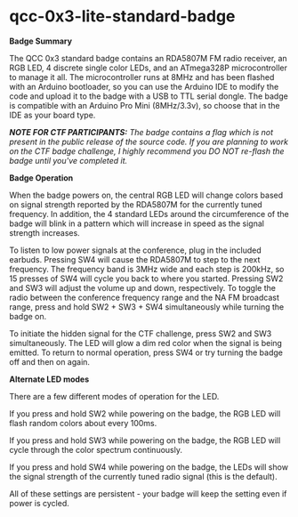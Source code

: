 # qcc-0x3-lite-standard-badge

<b>Badge Summary</b>

The QCC 0x3 standard badge contains an RDA5807M FM radio receiver, an RGB LED, 4 discrete single color LEDs, and an ATmega328P microcontroller to manage it all.  The microcontroller runs at 8MHz and has been flashed with an Arduino bootloader, so you can use the Arduino IDE to modify the code and upload it to the badge with a USB to TTL serial dongle.  The badge is compatible with an Arduino Pro Mini (8MHz/3.3v), so choose that in the IDE as your board type.

<i><b>NOTE FOR CTF PARTICIPANTS:</b> The badge contains a flag which is not present in the public release of the source code.  If you are planning to work on the CTF badge challenge, I highly recommend you DO NOT re-flash the badge until you've completed it.</i>

<b>Badge Operation</b>

When the badge powers on, the central RGB LED will change colors based on signal strength reported by the RDA5807M for the currently tuned frequency.  In addition, the 4 standard LEDs around the circumference of the badge will blink in a pattern which will increase in speed as the signal strength increases.

To listen to low power signals at the conference, plug in the included earbuds.  Pressing SW4 will cause the RDA5807M to step to the next frequency. The frequency band is 3MHz wide and each step is 200kHz, so 15 presses of SW4 will cycle you back to where you started. Pressing SW2 and SW3 will adjust the volume up and down, respectively.  To toggle the radio between the conference frequency range and the NA FM broadcast range, press and hold SW2 + SW3 + SW4 simultaneously while turning the badge on.

To initiate the hidden signal for the CTF challenge, press SW2 and SW3 simultaneously.  The LED will glow a dim red color when the signal is being emitted.  To return to normal operation, press SW4 or try turning the badge off and then on again.

<b>Alternate LED modes</b>

There are a few different modes of operation for the LED.

If you press and hold SW2 while powering on the badge, the RGB LED will flash random colors about every 100ms.

If you press and hold SW3 while powering on the badge, the RGB LED will cycle through the color spectrum continuously.

If you press and hold SW4 while powering on the badge, the LEDs will show the signal strength of the currently tuned radio signal (this is the default).

All of these settings are persistent - your badge will keep the setting even if power is cycled.
